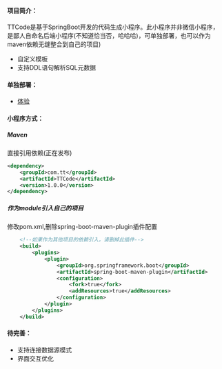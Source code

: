#### 项目简介：
TTCode是基于SpringBoot开发的代码生成小程序。此小程序并非微信小程序，是鄙人自命名后端小程序(不知道恰当否，哈哈哈)，可单独部署，也可以作为maven依赖无缝整合到自己的项目)

- 自定义模板
- 支持DDL语句解析SQL元数据

#### 单独部署：
- [体验](http://118.126.105.207:9099/code.html)

#### 小程序方式：
##### Maven
直接引用依赖(正在发布)
```xml
<dependency>
    <groupId>com.tt</groupId>
    <artifactId>TTCode</artifactId>
    <version>1.0.0</version>
</dependency>
```
##### 作为module引入自己的项目

修改pom.xml,删除spring-boot-maven-plugin插件配置
```xml
	<!--如果作为其他项目的依赖引入，请删掉此插件-->
    <build>
        <plugins>
            <plugin>
                <groupId>org.springframework.boot</groupId>
                <artifactId>spring-boot-maven-plugin</artifactId>
                <configuration>
                    <fork>true</fork>
                    <addResources>true</addResources>
                </configuration>
            </plugin>
        </plugins>
    </build>
```

#### 待完善：

- 支持连接数据源模式
- 界面交互优化
